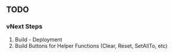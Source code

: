 ## TODO

### vNext Steps

1. Build - Deployment
2. Build Buttons for Helper Functions (Clear, Reset, SetAllTo, etc)